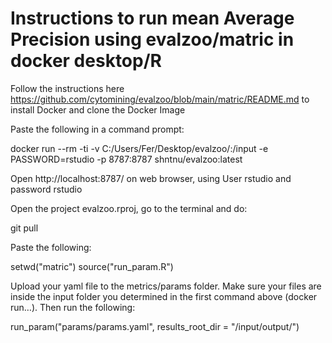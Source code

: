 # Instructions to run mean Average Precision using evalzoo/matric in docker desktop/R

Follow the instructions here https://github.com/cytomining/evalzoo/blob/main/matric/README.md to install Docker and clone the Docker Image

Paste the following in a command prompt:

docker run --rm -ti -v C:/Users/Fer/Desktop/evalzoo/:/input -e PASSWORD=rstudio -p 8787:8787 shntnu/evalzoo:latest

Open http://localhost:8787/ on web browser, using User rstudio and password rstudio

Open the project evalzoo.rproj, go to the terminal and do:

git pull

Paste the following:

setwd("matric")
source("run_param.R")

Upload your yaml file to the metrics/params folder. Make sure your files are inside the input folder you determined in the first command above (docker run…). Then run the following:

run_param("params/params.yaml", results_root_dir = "/input/output/")





